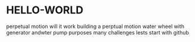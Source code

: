 # HELLO-WORLD
perpetual motion will it work
building a perptual motion water wheel with generator andwter pump purposes many challenges lests start with github
